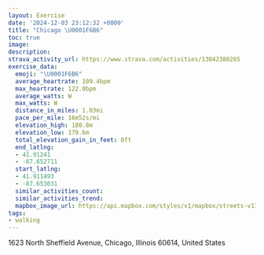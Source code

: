 ```yaml
---
layout: Exercise
date: '2024-12-03 23:12:32 +0000'
title: "Chicago \U0001F6B6"
toc: true
image:
description:
strava_activity_url: https://www.strava.com/activities/13042380265
exercise_data:
  emoji: "\U0001F6B6"
  average_heartrate: 109.4bpm
  max_heartrate: 122.0bpm
  average_watts: W
  max_watts: W
  distance_in_miles: 1.03mi
  pace_per_mile: 16m52s/mi
  elevation_high: 180.8m
  elevation_low: 179.6m
  total_elevation_gain_in_feet: 0ft
  end_latlng:
  - 41.91241
  - -87.652711
  start_latlng:
  - 41.911493
  - -87.653031
  similar_activities_count:
  similar_activities_trend:
  mapbox_image_url: https://api.mapbox.com/styles/v1/mapbox/streets-v11/static/path-5+787af2-1.0(ypx~Fjv~uO%60%40AA%3FRFFA~AiAlB%7DArA%7D%40XY%5CStBgBvC%7DBLEBOCAASBIE%40DCCDBCCD%3FFFb%40K%3FIDyEzDq%40r%40u%40%60%40aAv%40g%40d%40aAp%40kA%7C%40QP%5BJYIYDoB%40S%40e%40E%5BF),pin-s-s+e5b22e(-87.65302,41.91005),pin-s-f+89ae00(-87.65307999999996,41.91101000000001)/auto/800x800?access_token=pk.eyJ1Ijoiam9zaGJlY2ttYW4iLCJhIjoiY205eWR2aDd1MWZ6djJrbXc4a3M0bWZleiJ9.XiG9OWkNcZk2QzjJbxLB4A
tags:
- walking
---
```




1623 North Sheffield Avenue, Chicago, Illinois 60614, United States
